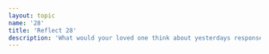```yaml
---
layout: topic
name: '28'
title: 'Reflect 28'
description: 'What would your loved one think about yesterdays responses? Try to write it as they would say it and take a photo of how their face would look while doing it. '
---
```

